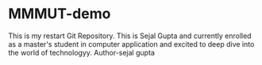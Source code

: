 # MMMUT-demo
This is my restart Git Repository.
This is Sejal Gupta and currently enrolled as a master's student in computer application and excited to deep dive into the world of technologyy.
Author-sejal gupta
